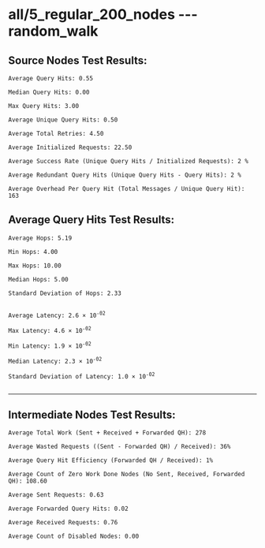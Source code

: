 # all/5_regular_200_nodes --- random_walk
## Source Nodes Test Results:
	Average Query Hits: 0.55

	Median Query Hits: 0.00

	Max Query Hits: 3.00

	Average Unique Query Hits: 0.50

	Average Total Retries: 4.50

	Average Initialized Requests: 22.50

	Average Success Rate (Unique Query Hits / Initialized Requests): 2 %

	Average Redundant Query Hits (Unique Query Hits - Query Hits): 2 %

	Average Overhead Per Query Hit (Total Messages / Unique Query Hit): 163



## Average Query Hits Test Results:
<pre><code>Average Hops: 5.19

Min Hops: 4.00

Max Hops: 10.00

Median Hops: 5.00

Standard Deviation of Hops: 2.33


Average Latency: 2.6 × 10<sup>-02</sup>

Max Latency: 4.6 × 10<sup>-02</sup>

Min Latency: 1.9 × 10<sup>-02</sup>

Median Latency: 2.3 × 10<sup>-02</sup>

Standard Deviation of Latency: 1.0 × 10<sup>-02</sup>

</code></pre>

---------------------------------------------
## Intermediate Nodes Test Results:

	Average Total Work (Sent + Received + Forwarded QH): 278

	Average Wasted Requests ((Sent - Forwarded QH) / Received): 36%

	Average Query Hit Efficiency (Forwarded QH / Received): 1%

	Average Count of Zero Work Done Nodes (No Sent, Received, Forwarded QH): 108.60

	Average Sent Requests: 0.63

	Average Forwarded Query Hits: 0.02

	Average Received Requests: 0.76

	Average Count of Disabled Nodes: 0.00

